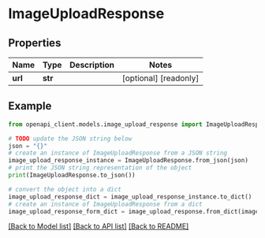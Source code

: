 # ImageUploadResponse


## Properties

Name | Type | Description | Notes
------------ | ------------- | ------------- | -------------
**url** | **str** |  | [optional] [readonly] 

## Example

```python
from openapi_client.models.image_upload_response import ImageUploadResponse

# TODO update the JSON string below
json = "{}"
# create an instance of ImageUploadResponse from a JSON string
image_upload_response_instance = ImageUploadResponse.from_json(json)
# print the JSON string representation of the object
print(ImageUploadResponse.to_json())

# convert the object into a dict
image_upload_response_dict = image_upload_response_instance.to_dict()
# create an instance of ImageUploadResponse from a dict
image_upload_response_form_dict = image_upload_response.from_dict(image_upload_response_dict)
```
[[Back to Model list]](../README.md#documentation-for-models) [[Back to API list]](../README.md#documentation-for-api-endpoints) [[Back to README]](../README.md)


